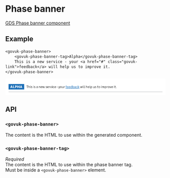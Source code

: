 # Phase banner

[GDS Phase banner component](https://design-system.service.gov.uk/components/phase-banner/)

## Example

```razor
<govuk-phase-banner>
    <govuk-phase-banner-tag>Alpha</govuk-phase-banner-tag>
    This is a new service - your <a href="#" class="govuk-link">feedback</a> will help us to improve it.
</govuk-phase-banner>
```

![Phase banner](../images/phase-banner.png)

## API

### `<govuk-phase-banner>`

The content is the HTML to use within the generated component.

### `<govuk-phase-banner-tag>`

*Required*\
The content is the HTML to use within the phase banner tag.\
Must be inside a `<govuk-phase-banner>` element.
